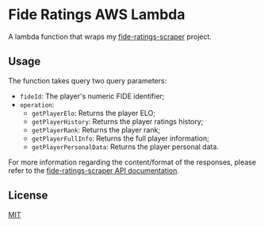 # Fide Ratings AWS Lambda

A lambda function that wraps my [fide-ratings-scraper](https://github.com/xRuiAlves/fide-ratings-scraper/) project.



## Usage

The function takes query two query parameters:

- `fideId`: The player's numeric FIDE identifier;
- `operation`:
    - `getPlayerElo`: Returns the player ELO;
    - `getPlayerHistory`: Returns the player ratings history;
    - `getPlayerRank`: Returns the player rank;
    - `getPlayerFullInfo`: Returns the full player information;
    - `getPlayerPersonalData`: Returns the player personal data.

For more information regarding the content/format of the responses, please refer to the [fide-ratings-scraper API documentation](https://github.com/xRuiAlves/fide-ratings-scraper/blob/master/README.md#api).

## License

[MIT](https://github.com/xRuiAlves/fide-ratings-lambda/blob/master/LICENSE)
